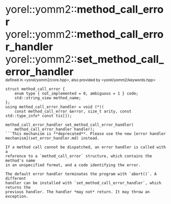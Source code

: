 <span style="font-size:xx-large;">yorel::yomm2::<strong>method_call_error</strong></span><br/>
<span style="font-size:xx-large;">yorel::yomm2::<strong>method_call_error_handler</strong></span><br/>
<span style="font-size:xx-large;">yorel::yomm2::<strong>set_method_call_error_handler</strong></span><br/>
<sub>defined in <yorel/yomm2/core.hpp>, also provided by <yorel/yomm2/keywords.hpp></sub><br/>
```
struct method_call_error {
    enum type { not_implemented = 0, ambiguous = 1 } code;
    std::string_view method_name;
};
using method_call_error_handler = void (*)(
    const method_call_error &error, size_t arity, const std::type_info* const tis[]);

method_call_error_handler set_method_call_error_handler(
    method_call_error_handler handler);
```This mechanism is **deprecated**. Please use the new [error handler
mechanism](set_error_handler.md) instead.

If a method call cannot be dispatched, an error handler is called with a
reference to a `method_call_error` structure, which contains the method's name
in an unspecified format, and a code identifying the error.

The default error handler terminates the program with `abort()`. A different
handler can be installed with `set_method_call_error_handler`, which returns the
previous handler. The handler *may not* return. It may throw an exception.
